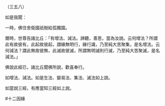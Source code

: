 （三五八）

如是我聞：

一時，佛住舍衛國祇樹給孤獨園。

爾時，世尊告諸比丘：「有增法、減法。諦聽，善思，當為汝說。云何增法？所謂此有故彼有，此起故彼起，謂緣無明行，緣行識，乃至純大苦聚集，是名增法。云何減法？謂此無故彼無，此滅故彼滅，所謂無明滅則行滅，乃至純大苦聚滅，是名減法。」

佛說此經已，諸比丘聞佛所說，歡喜奉行。

如增法、減法。如是生法、變易法、集法、滅法如上說。

如當說三經，有應當知三經如上說。



#十二因緣
